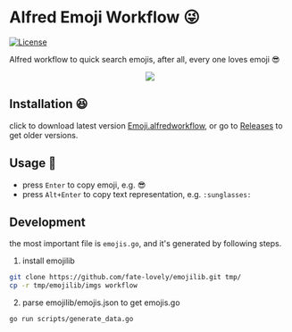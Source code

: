 # Alfred Emoji Workflow 😜

[![License](http://img.shields.io/badge/license-MIT-blue.svg?style=flat-square)](http://mit-license.org/2016)

Alfred workflow to quick search emojis, after all, every one loves emoji 😎

<p align="center">
  <img src="http://ww1.sinaimg.cn/large/9b85365dgy1fkop53mmddg20dc0a7hdw" />
</p>

## Installation 😆

click to download latest version [Emoji.alfredworkflow](https://github.com/fate-lovely/alfred-emoji-workflow/releases/download/v1.0.0/Emoji.alfredworkflow), or go to [Releases](https://github.com/fate-lovely/alfred-emoji-workflow/releases) to get older versions.

## Usage 🌟

- press `Enter` to copy emoji, e.g. 😎
- press `Alt+Enter` to copy text representation, e.g. `:sunglasses:`

## Development

the most important file is `emojis.go`, and it's generated by following steps.

1. install emojilib

```bash
git clone https://github.com/fate-lovely/emojilib.git tmp/
cp -r tmp/emojilib/imgs workflow
```

2. parse emojilib/emojis.json to get emojis.go

```bash
go run scripts/generate_data.go
```
